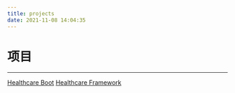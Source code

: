 ```yaml
---
title: projects
date: 2021-11-08 14:04:35
---
```

# 项目

---

[Healthcare Boot](healthcare-boot.html)
[Healthcare Framework](healthcare-framework.html)

